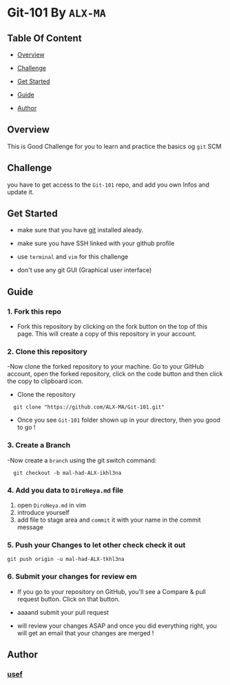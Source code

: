 # Git-101 By `ALX-MA`

## Table Of Content

- [Overview](#overview)

- [Challenge](#challenge)

- [Get Started](#get-started)

- [Guide](#guide)

- [Author](#author)

## Overview

This is Good Challenge for you to learn and practice the basics og `git` SCM

## Challenge

you have to get access to the `Git-101` repo, and add you own Infos and update it.

## Get Started

- make sure that you have [git](https://git-scm.com/) installed aleady.

- make sure you have SSH linked with your github profile

- use `terminal` and `vim` for this challenge

- don't use any git GUI (Graphical user interface)

## Guide

### 1. Fork this repo

- Fork this repository by clicking on the fork button on the top of this page. This will create a copy of this repository in your account.

### 2. Clone this repository

-Now clone the forked repository to your machine. Go to your GitHub account, open the forked repository, click on the code button and then click the copy to clipboard icon.

- Clone the repository

```shell
  git clone "https://github.com/ALX-MA/Git-101.git"
```

- Once you see `Git-101` folder shown up in your directory, then you good to go !

### 3. Create a Branch

-Now create a `branch` using the git switch command:

```shell
  git checkout -b mal-had-ALX-ikhl3na
```

### 4. Add you data to `DiroNeya.md` file

1. open `DiroNeya.md` in vim
2. introduce yourself
3. add file to stage area and `commit` it with your name in the commit message

### 5. Push your Changes to let other check check it out

```shell
git push origin -u mal-had-ALX-tkhl3na
```

### 6. Submit your changes for review em

- If you go to your repository on GitHub, you'll see a Compare & pull request button. Click on that button.

- aaaand submit your pull request

- will review your changes ASAP and once you did everything right, you will get an email that your changes are merged !

## Author

### [usef](https://github.com/n53337)

